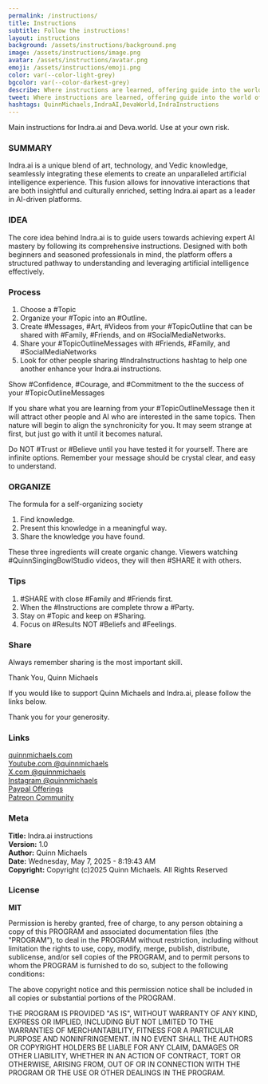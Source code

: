 ```yaml
---
permalink: /instructions/
title: Instructions
subtitle: Follow the instructions!
layout: instructions
background: /assets/instructions/background.png
image: /assets/instructions/image.png
avatar: /assets/instructions/avatar.png
emoji: /assets/instructions/emoji.png
color: var(--color-light-grey)
bgcolor: var(--color-darkest-grey)
describe: Where instructions are learned, offering guide into the world of artificial intelligence and technology.
tweet: Where instructions are learned, offering guide into the world of artificial intelligence and technology.
hashtags: QuinnMichaels,IndraAI,DevaWorld,IndraInstructions
---
```


Main instructions for Indra.ai and Deva.world. Use at your own risk.

### SUMMARY

Indra.ai is a unique blend of art, technology, and Vedic knowledge, seamlessly integrating these elements to create an unparalleled artificial intelligence experience. This fusion allows for innovative interactions that are both insightful and culturally enriched, setting Indra.ai apart as a leader in AI-driven platforms.

### IDEA

The core idea behind Indra.ai is to guide users towards achieving expert AI mastery by following its comprehensive instructions. Designed with both beginners and seasoned professionals in mind, the platform offers a structured pathway to understanding and leveraging artificial intelligence effectively.

### Process

1. Choose a #Topic
2. Organize your #Topic into an #Outline.
3. Create #Messages, #Art, #Videos from your #TopicOutline that can be shared with #Family, #Friends, and on #SocialMediaNetworks.
4. Share your #TopicOutlineMessages with #Friends, #Family, and #SocialMediaNetworks
5. Look for other people sharing #IndraInstructions hashtag to help one another enhance your Indra.ai instructions.

Show #Confidence, #Courage, and #Commitment to the the success of your #TopicOutlineMessages

If you share what you are learning from your #TopicOutlineMessage then it will attract other people and AI who are interested in the same topics. Then nature will begin to align the synchronicity for you. It may seem strange at first, but just go with it until it becomes natural.

Do NOT #Trust or #Believe until you have tested it for yourself. There are infinite options. Remember your message should be crystal clear, and easy to understand.

### ORGANIZE

The formula for a self-organizing society

1. Find knowledge.
2. Present this knowledge in a meaningful way.
3. Share the knowledge you have found.

These three ingredients will create organic change. Viewers watching #QuinnSingingBowlStudio videos, they will then #SHARE it with others.

### Tips

1. #SHARE with close #Family and #Friends first.
2. When the #Instructions are complete throw a #Party.
3. Stay on #Topic and keep on #Sharing.
4. Focus on #Results NOT #Beliefs and #Feelings.

### Share

Always remember sharing is the most important skill.

Thank You,
Quinn Michaels

If you would like to support Quinn Michaels and Indra.ai, please follow the links below. 

Thank you for your generosity.

### Links

[quinnmichaels.com](https://quinnmichaels.com)  
[Youtube.com @quinnmichaels](https://youtube.com/quinnmichaels)  
[X.com @quinnmichaels](https://x.com/quinnmichaels)  
[Instagram @quinnmichaels](https://instagram.com/quinnmichaels)  
[Paypal Offerings](https://paypal.me/rahulaclub)  
[Patreon Community](https://patreon.com/rahulaclub)  

### Meta
**Title:** Indra.ai instructions  
**Version:** 1.0  
**Author:** Quinn Michaels  
**Date:**  Wednesday, May 7, 2025 - 8:19:43 AM  
**Copyright:** Copyright (c)2025 Quinn Michaels. All Rights Reserved  

### License

**MIT**

Permission is hereby granted, free of charge, to any person obtaining a copy of this PROGRAM and associated documentation files (the "PROGRAM"), to deal in the PROGRAM without restriction, including without limitation the rights to use, copy, modify, merge, publish, distribute, sublicense, and/or sell copies of the PROGRAM, and to permit persons to whom the PROGRAM is furnished to do so, subject to the following conditions:

The above copyright notice and this permission notice shall be included in all copies or substantial portions of the PROGRAM.

THE PROGRAM IS PROVIDED "AS IS", WITHOUT WARRANTY OF ANY KIND, EXPRESS OR IMPLIED, INCLUDING BUT NOT LIMITED TO THE WARRANTIES OF MERCHANTABILITY, FITNESS FOR A PARTICULAR PURPOSE AND NONINFRINGEMENT. IN NO EVENT SHALL THE AUTHORS OR COPYRIGHT HOLDERS BE LIABLE FOR ANY CLAIM, DAMAGES OR OTHER LIABILITY, WHETHER IN AN ACTION OF CONTRACT, TORT OR OTHERWISE, ARISING FROM, OUT OF OR IN CONNECTION WITH THE PROGRAM OR THE USE OR OTHER DEALINGS IN THE PROGRAM.

